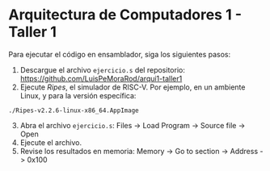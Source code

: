 # Arquitectura de Computadores 1 - Taller 1

Para ejecutar el código en ensamblador, siga los siguientes pasos:

1. Descargue el archivo `ejercicio.s` del repositorio: https://github.com/LuisPeMoraRod/arqui1-taller1
2. Ejecute *Ripes*, el simulador de RISC-V. Por ejemplo, en un ambiente Linux, y para la versión específica:
```
./Ripes-v2.2.6-linux-x86_64.AppImage
```
3. Abra el archivo `ejercicio.s`: Files -> Load Program -> Source file -> Open
4. Ejecute el archivo.
5. Revise los resultados en memoria: Memory -> Go to section -> Address -> 0x100
